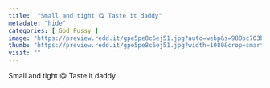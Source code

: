 ```yaml
---
title:  "Small and tight 😋 Taste it daddy"
metadate: "hide"
categories: [ God Pussy ]
image: "https://preview.redd.it/gpe5pe8c6ej51.jpg?auto=webp&s=988bc703b74c530e02c96241bbf955b7ef574905"
thumb: "https://preview.redd.it/gpe5pe8c6ej51.jpg?width=1080&crop=smart&auto=webp&s=519f91fca0a1928b9f1f00a75f2ada627fd68155"
visit: ""
---
```

Small and tight 😋 Taste it daddy
